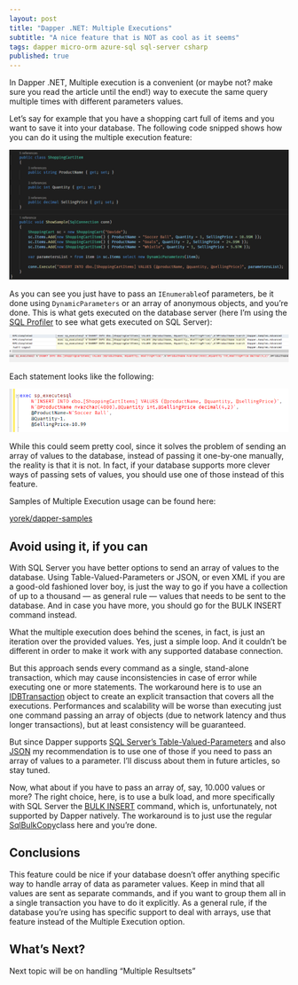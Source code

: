 ```yaml
---
layout: post
title: "Dapper .NET: Multiple Executions"
subtitle: "A nice feature that is NOT as cool as it seems"
tags: dapper micro-orm azure-sql sql-server csharp
published: true
---
```

In Dapper .NET, Multiple execution is a convenient (or maybe not? make sure you read the article until the end!) way to execute the same query multiple times with different parameters values.

Let’s say for example that you have a shopping cart full of items and you want to save it into your database. The following code snipped shows how you can do it using the multiple execution feature:

![](/public/images/2017-12-04/image-01.png)

As you can see you just have to pass an `IEnumerable`of parameters, be it done using `DynamicParameters` or an array of anonymous objects, and you’re done. This is what gets executed on the database server (here I’m using the [SQL Profiler](https://docs.microsoft.com/en-us/sql/tools/sql-server-profiler/sql-server-profiler) to see what gets executed on SQL Server):

![](/public/images/2017-12-04/image-02.png)

Each statement looks like the following:

![](/public/images/2017-12-04/image-03.png)

While this could seem pretty cool, since it solves the problem of sending an array of values to the database, instead of passing it one-by-one manually, the reality is that it is not. In fact, if your database supports more clever ways of passing sets of values, you should use one of those instead of this feature.

Samples of Multiple Execution usage can be found here:

[yorek/dapper-samples](https://github.com/yorek/dapper-samples)

## Avoid using it, if you can

With SQL Server you have better options to send an array of values to the database. Using Table-Valued-Parameters or JSON, or even XML if you are a good-old fashioned lover boy, is just the way to go if you have a collection of up to a thousand — as general rule — values that needs to be sent to the database. And in case you have more, you should go for the BULK INSERT command instead.

What the multiple execution does behind the scenes, in fact, is just an iteration over the provided values. Yes, just a simple loop. And it couldn’t be different in order to make it work with any supported database connection.

But this approach sends every command as a single, stand-alone transaction, which may cause inconsistencies in case of error while executing one or more statements. The workaround here is to use an [IDBTransaction](https://docs.microsoft.com/en-us/dotnet/api/system.data.idbtransaction?view=netframework-4.7.1) object to create an explicit transaction that covers all the executions. Performances and scalability will be worse than executing just one command passing an array of objects (due to network latency and thus longer transactions), but at least consistency will be guaranteed.

But since Dapper supports [SQL Server’s Table-Valued-Parameters](https://docs.microsoft.com/en-us/sql/relational-databases/tables/use-table-valued-parameters-database-engine) and also [JSON](https://docs.microsoft.com/en-us/sql/relational-databases/json/json-data-sql-server) my recommendation is to use one of those if you need to pass an array of values to a parameter. I’ll discuss about them in future articles, so stay tuned.

Now, what about if you have to pass an array of, say, 10.000 values or more? The right choice, here, is to use a bulk load, and more specifically with SQL Server the [BULK INSERT](https://docs.microsoft.com/en-us/sql/t-sql/statements/bulk-insert-transact-sql) command, which is, unfortunately, not supported by Dapper natively. The workaround is to just use the regular [SqlBulkCopy](https://msdn.microsoft.com/en-us/library/system.data.sqlclient.sqlbulkcopy)class here and you’re done.

## Conclusions

This feature could be nice if your database doesn’t offer anything specific way to handle array of data as parameter values. Keep in mind that all values are sent as separate commands, and if you want to group them all in a single transaction you have to do it explicitly. As a general rule, if the database you’re using has specific support to deal with arrays, use that feature instead of the Multiple Execution option.

## What’s Next?

Next topic will be on handling “Multiple Resultsets”